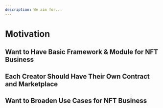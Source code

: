```yaml
---
description: We aim for...
---
```


# Motivation

## Want to Have Basic Framework & Module for NFT Business

## Each Creator Should Have Their Own Contract and Marketplace

## Want to Broaden Use Cases for NFT Business
